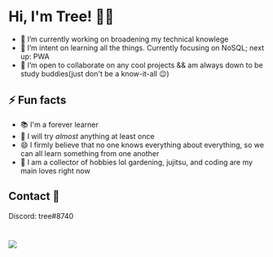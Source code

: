# Hi, I'm Tree! 👋🎄

- 🔭 I’m currently working on broadening my technical knowlege   
- 🌱 I’m intent on learning all the things. Currently focusing on NoSQL; next up: PWA  
- 👯 I’m open to collaborate on any cool projects && am always down to be study buddies(just don't be a know-it-all :wink:)

## ⚡ Fun facts
- 📚 I'm a forever learner
- 💛 I will try _almost_ anything at least once
- 😄 I firmly believe that no one knows everything about everything, so we can all learn something from one another
- 🧗 I am a collector of hobbies lol gardening, jujitsu, and coding are my main loves right now

## Contact 🤙
Discord: tree#8740

# ![](https://media1.giphy.com/media/GDkgQz1xK8a3349K0K/200w.gif?cid=6c09b952pvupmwpuv269j7500cmouc3dh1s3t8ij9wkmyedh&rid=200w.gif&ct=g)

